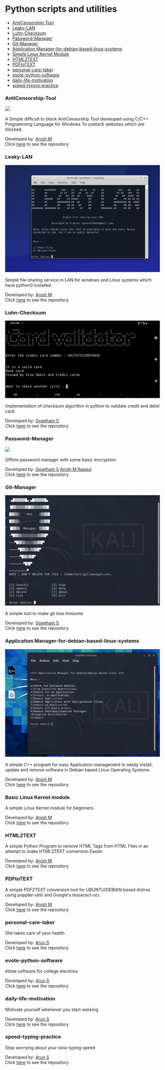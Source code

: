 <h1>Python scripts and utilities</h1>

* <a href="#AntiCensorship-Tool">AntiCensorship-Tool</a>
* <a href="#Leaky-LAN">Leaky-LAN</a>
* <a href="#Luhn-Checksum">Luhn-Checksum</a>
* <a href="#Password-Manager">Password-Manager</a>
* <a href="#Git-Manager">Git-Manager</a>
* <a href="#Application Manager-for-debian-based-linux-systems">Application Manager-for-debian-based-linux-systems</a>
* <a href="#kernel_module"> Simple Linux Kernel Module </a>
* <a href="#HTML2TEXT">HTML2TEXT</a>
* <a href="#PDFtoTEXT">PDFtoTEXT</a>
* <a href="#personal-care-taker">personal-care-taker</a> 
* <a href="#evote-python-software">evote-python-software</a>
* <a href="#daily-life-motivation">daily-life-motivation</a> 
* <a href="#speed-typing-practice">speed-typing-practice</a> 

<h3 id="AntiCensorship-Tool">AntiCensorship-Tool</h3>

<img src="https://1.bp.blogspot.com/-eT-ybR_zSUs/XhKHkAOiUZI/AAAAAAAAAE0/6aDIGSG8LSgD3PT-U9cDMedtreQREFm3wCLcBGAsYHQ/s1600/step-1.JPG">

A Simple difficult to block AntiCensorship Tool developed using C/C++ Programming Language for Windows To unblock websites which are blocked.

Developed by: [ Anish M ](https://github.com/Anish-M-code)
<br>Click <a href="https://github.com/Anish-M-code/AntiCensorship-Tool-or-Website-Unblocker" target="_blank">here</a> to see the repository 

<h3 id="Leaky-LAN">Leaky-LAN</h3>

<img src="https://github.com/Anish-M-code/Leaky-LAN/raw/master/screenshot.png">

Simple file sharing service in LAN for windows and Linux systems which have python3 installed. 

Developed by: [ Anish M ](https://github.com/Anish-M-code)
<br>Click <a href="https://github.com/Anish-M-code/Leaky-LAN" target="_blank">here</a> to see the repository 


<h3 id="Luhn-Checksum">Luhn-Checksum</h3>

<img src="https://github.com/gowtham758550/Luhn-Checksum/blob/master/Screenshot/Screenshot_20200620-223249.png" >

Implementation of checksum algorithm in python to validate credit and debit card.

Developed by: [ Gowtham S](https://github.com/gowtham758550)
<br>Click <a href="https://github.com/gowtham758550/Luhn-Checksum" target="_blank">here</a> to see the repository 


<h3 id="Password-Manager">Password-Manager</h3>

<img src="https://github.com/gowtham758550/password-generator-and-manager/blob/master/screenshots/Screenshot_20200830-140452%7E2.png" >

Offline password manager with some basic encryption.

Developed by: [ Gowtham S](https://github.com/gowtham758550) [ Anish M ](https://github.com/Anish-M-code) [ Raagul ](https://github.com/Raagul26)
<br>Click <a href="https://github.com/gowtham758550/password-generator-and-manager" target="_blank">here</a> to see the repository 


<h3 id="Git-Manager">Git-Manager</h3>

<img src="https://github.com/gowtham758550/Git-Manager/blob/master/Screenshots/Screenshot_20200621-105947~2.png">

A simple tool to make git less tiresome

Developed by: [ Gowtham S](https://github.com/gowtham758550)
<br>Click <a href="https://github.com/gowtham758550/Git-Manager" target="_blank">here</a> to see the repository 

<h3 id="Application Manager-for-debian-based-linux-systems">Application Manager-for-debian-based-linux-systems</h3>

<img src="https://github.com/Anish-M-code/Application-Manager-for-debian-based-linux-systems/raw/master/screenshot.png">

A simple C++ program for easy Application management to easily install, update and remove software in Debian based Linux Operating Systems.

Developed by: [ Anish M ](https://github.com/Anish-M-code)
<br>Click <a href="https://github.com/Anish-M-code/Application-Manager-for-debian-based-linux-systems" target="_blank">here</a> to see the repository 

<h3 id="kernel_module">Basic Linux Kernel module </h3>

A simple Linux Kernel module for beginners.

Developed by: [ Anish M ](https://github.com/Anish-M-code)
<br>Click <a href="https://github.com/Anish-M-code/Kernel_module" target="_blank">here</a> to see the repository 

<h3 id="HTML2TEXT">HTML2TEXT</h3>

A simple Python Program to remove HTML Tags from HTML Files in an attempt to make HTML2TEXT conversion Easier.

Developed by: [ Anish M ](https://github.com/Anish-M-code)
<br>Click <a href="https://github.com/Anish-M-code/HTML2TEXT" target="_blank">here</a> to see the repository 

<h3 id="PDFtoTEXT">PDFtoTEXT</h3>

A simple PDF2TEXT conversion tool for UBUNTU/DEBIAN based distros using poppler-utils and Google's tesseract-ocr.

Developed by: [ Anish M ](https://github.com/Anish-M-code)
<br>Click <a href="https://github.com/Anish-M-code/PDFtoTEXT" target="_blank">here</a> to see the repository 

<h3 id="personal-care-taker">personal-care-taker</h3>

She takes care of your health

Developed by: [Arun S](https://github.com/nuras1999)
<br>Click <a href="https://github.com/nuras1999/personal-care-taker" target="_blank">here</a> to see the repository 

<h3 id="evote-python-software">evote-python-software</h3>

eVote software for college elections

Developed by: [Arun S](https://github.com/nuras1999)
<br>Click <a href="https://github.com/nuras1999/evote-python-software" target="_blank">here</a> to see the repository

<h3 id="daily-life-motivation">daily-life-motivation</h3>

Motivate yourself whenever you start working

Developed by: [Arun S](https://github.com/nuras1999)
<br>Click <a href="https://github.com/nuras1999/daily-life-motivation" target="_blank">here</a> to see the repository

<h3 id="speed-typing-practice">speed-typing-practice</h3>

Stop worrying about your slow typing speed

Developed by: [Arun S](https://github.com/nuras1999)
<br>Click <a href="https://github.com/nuras1999/speed-typing-practice" target="_blank">here</a> to see the repository 
